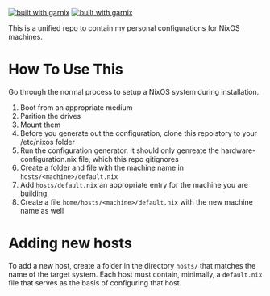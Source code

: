 [![built with garnix](https://img.shields.io/endpoint.svg?url=https%3A%2F%2Fgarnix.io%2Fapi%2Fbadges%2Fgreg-hellings%2Fnixos-config%3Fbranch%3Dmain)](https://garnix.io)    [![built with garnix](https://img.shields.io/endpoint.svg?url=https%3A%2F%2Fgarnix.io%2Fapi%2Fbadges%2Fgreg-hellings%2Fnixos-config%3Fbranch%3Dmain)](https://garnix.io)

This is a unified repo to contain my personal configurations for NixOS machines.

# How To Use This

Go through the normal process to setup a NixOS system during installation.

1. Boot from an appropriate medium
2. Parition the drives
3. Mount them
4. Before you generate out the configuration, clone this repoistory to your
   /etc/nixos folder
5. Run the configuration generator. It should only genreate the hardware-configuration.nix
   file, which this repo gitignores
6. Create a folder and file with the machine name in `hosts/<machine>/default.nix`
7. Add `hosts/default.nix` an appropriate entry for the machine you are building
8. Create a file `home/hosts/<machine>/default.nix` with the new machine name as well

# Adding new hosts

To add a new host, create a folder in the directory `hosts/` that matches the name of
the target system. Each host must contain, minimally, a `default.nix` file that serves
as the basis of configuring that host.
